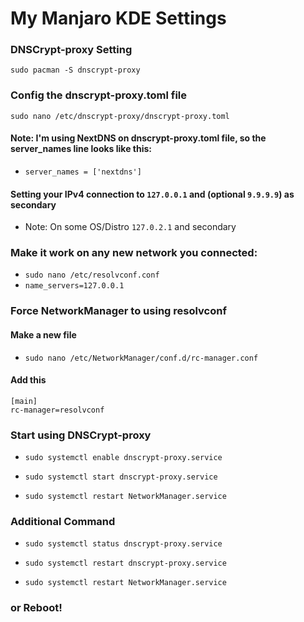# My Manjaro KDE Settings

### DNSCrypt-proxy Setting

`sudo pacman -S dnscrypt-proxy`

### Config the dnscrypt-proxy.toml file
`sudo nano /etc/dnscrypt-proxy/dnscrypt-proxy.toml`

#### Note: I'm using NextDNS on dnscrypt-proxy.toml file, so the server_names line looks like this:
* `server_names = ['nextdns']`

#### Setting your IPv4 connection to `127.0.0.1` and (optional `9.9.9.9`) as secondary
* Note: On some OS/Distro `127.0.2.1` and secondary 

### Make it work on any new network you connected:

* `sudo nano /etc/resolvconf.conf`
* `name_servers=127.0.0.1`

### Force NetworkManager to using resolvconf
#### Make a new file
* `sudo nano /etc/NetworkManager/conf.d/rc-manager.conf`

#### Add this
```
[main]
rc-manager=resolvconf
```
### Start using DNSCrypt-proxy
* `sudo systemctl enable dnscrypt-proxy.service`

* `sudo systemctl start dnscrypt-proxy.service`

* `sudo systemctl restart NetworkManager.service`


### Additional Command
* `sudo systemctl status dnscrypt-proxy.service`

* `sudo systemctl restart dnscrypt-proxy.service`

* `sudo systemctl restart NetworkManager.service`

### or Reboot!
